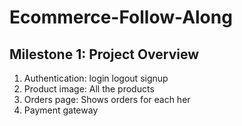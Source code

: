 # Ecommerce-Follow-Along
## Milestone 1: Project Overview


1. Authentication: login logout signup
2. Product image: All the products
3. Orders page: Shows orders for each her
4. Payment gateway
